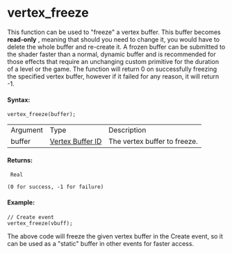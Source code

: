 # vertex_freeze

This function can be used to "freeze" a vertex buffer. This buffer
becomes **read-only** , meaning that should you need to change it, you
would have to delete the whole buffer and re-create it. A frozen buffer
can be submitted to the shader faster than a normal, dynamic buffer and
is recommended for those effects that require an unchanging custom
primitive for the duration of a level or the game. The function will
return 0 on successfully freezing the specified vertex buffer, however
if it failed for any reason, it will return -1.

#### Syntax:

``` gml
vertex_freeze(buffer);
```

|          |                                                                                                                   |                              |
|----------|-------------------------------------------------------------------------------------------------------------------|------------------------------|
| Argument | Type                                                                                                              | Description                  |
| buffer   |  [Vertex Buffer ID](../../../../../GameMaker_Language/GML_Reference/Drawing/Primitives/vertex_create_buffer)  | The vertex buffer to freeze. |

#### Returns:

``` gml
 Real

(0 for success, -1 for failure)
```

#### Example:

``` gml
// Create event
vertex_freeze(vbuff);
```

The above code will freeze the given vertex buffer in the Create event,
so it can be used as a "static" buffer in other events for faster
access.

